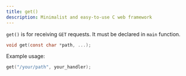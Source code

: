 ```yaml
---
title: get()
description: Minimalist and easy-to-use C web framework
---
```


`get()` is for receiving `GET` requests. It must be declared in `main` function.

```c
void get(const char *path, ...);
```

Example usage:

```c
get("/your/path", your_handler);
```
